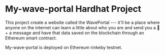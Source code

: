 # My-wave-portal Hardhat Project

This project create a website called the WavePortal --- it'll be a place where anyone on the internet can learn a little about who you are and send you a 👋 + a message and have that data saved on the blockchain through an Ethereum smart contract.

My-wave-portal is deployed on Ethereum rinkeby testnet.
